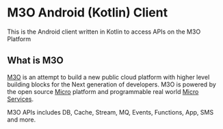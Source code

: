 # M3O Android (Kotlin) Client

This is the Android client written in Kotlin to access APIs on the M3O Platform

## What is M3O

[M3O](https://m3o.com/) is an attempt to build a new public cloud platform with higher level building blocks for the Next generation of developers. M3O is powered by the open source [Micro](https://github.com/micro/micro) platform and programmable real world [Micro Services](https://github.com/micro/services).

M3O APIs includes DB, Cache, Stream, MQ, Events, Functions, App, SMS and more.
